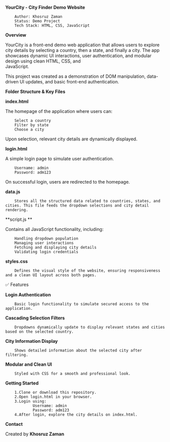 **YourCity - City Finder Demo Website**

        Author: Khosruz Zaman
        Status: Demo Project
        Tech Stack: HTML, CSS, JavaScript

**Overview**

YourCity is a front-end demo web application that allows users to explore city details by selecting a country, then a state, and finally a city. 
The app showcases dynamic UI interactions, user authentication, and modular design using clean HTML, CSS, and           
JavaScript.

This project was created as a demonstration of DOM manipulation, data-driven UI updates, and basic front-end authentication.

**Folder Structure & Key Files**

**index.html**

The homepage of the application where users can:
        
        Select a country
        Filter by state
        Choose a city
 
Upon selection, relevant city details are dynamically displayed.

**login.html**

A simple login page to simulate user authentication.

        Username: admin
        Password: adm123
 
On successful login, users are redirected to the homepage.

**data.js**

        Stores all the structured data related to countries, states, and cities. This file feeds the dropdown selections and city detail rendering.

**script.js **

Contains all JavaScript functionality, including:

        Handling dropdown population
        Managing user interactions
        Fetching and displaying city details
        Validating login credentials

**styles.css**

        Defines the visual style of the website, ensuring responsiveness and a clean UI layout across both pages.


✅ Features

**Login Authentication**

        Basic login functionality to simulate secured access to the application.

**Cascading Selection Filters**

        Dropdowns dynamically update to display relevant states and cities based on the selected country.
**City Information Display**

        Shows detailed information about the selected city after filtering.
**Modular and Clean UI**

        Styled with CSS for a smooth and professional look.

**Getting Started**

        1.Clone or download this repository.
        2.Open login.html in your browser.
        3.Login using:
                Username: admin
                Password: adm123
        4.After login, explore the city details on index.html.

**Contact**

Created by **Khosruz Zaman**

